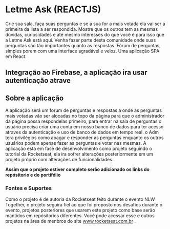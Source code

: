# Letme Ask (REACTJS)
Crie sua sala, faça suas perguntas e se a sua for a mais votada ela vai ser a primeira da lista a ser respondida. Mostre que os outros tem as mesmas dúvidas, curiosidades e até mesmo interesses do que você é para isso que a Letme Ask está aqui. Venha fazer parte desta comunidade onde suas perguntas são tão importantes quanto as respostas.
Fórum de perguntas, simples porem com uma interface agradável e veloz.
Uma aplicação SPA em React.
## Integração ao Firebase, a aplicação ira usar autenticação atrave

## Sobre a aplicação
A aplicação será um forum de perguntas e respostas a onde as perguntas mais votadas vão ser alocadas no topo da página para que o administrador da página possa respondelas primeiro, para entrar na sala de perguntas o usuário precisa criar uma conta em nosso banco de dados para ter acesso atraves da autenticação e uso de banco de dados em tempo real.
o Adm tera privilégios como apagar e responder as perguntas enquanto os outros usuários podem apenas fazer as perguntas e votar nas mesmas.
A aplicação esta em fase de desenvolvimento como projeto seguindo o tutorial da Rocketseat, ela ira sofrer alterações posteriormente em um projeto próprio com alterações de funcionalidades.

**Assim que o projeto estiver completo serão adicionado os links do repósitorio e do portifólio**

### Fontes e Suportes 
Como o projeto é de autoria da Rocketseat feito durante o evento NLW Together, o projeto seguira fiel ao que foi proposto nos desafios durante o evento, projetos posteriores que usarem este projeto como base serão mantidos em repósitorios diferentes.
Você pode acessar esse e outros projetos na área de menbros do site www.rocketseat.com.br .